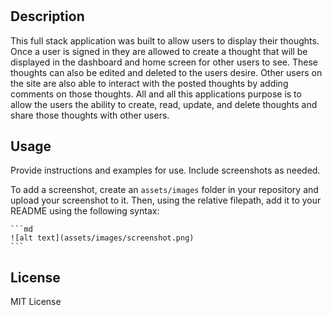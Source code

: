 # <Tech-Blog>

## Description

This full stack application was built to allow users to display their thoughts.  Once a user is signed in they are allowed to create a thought that will be displayed in the dashboard and home screen for other users to see.  These thoughts can also be edited and deleted to the users desire.  Other users on the site are also able to interact with the posted thoughts by adding comments on those thoughts.  All and all this applications purpose is to allow the users the ability to create, read, update, and delete thoughts and share those thoughts with other users.

## Usage

Provide instructions and examples for use. Include screenshots as needed.

To add a screenshot, create an `assets/images` folder in your repository and upload your screenshot to it. Then, using the relative filepath, add it to your README using the following syntax:

    ```md
    ![alt text](assets/images/screenshot.png)
    ```

## License

MIT License

